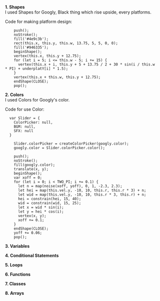 **1. Shapes**  
I used Shapes for Googly, Black thing which rise upside, every platforms.  
  
Code for making platform design:  
``` 
    push();
    noStroke();
    fill('#4e9c3b');
    rect(this.x, this.y, this.w, 13.75, 5, 5, 0, 0);
    fill('#946335');
    beginShape();
    vertex(this.x, this.y + 12.75);
    for (let i = 5; i <= this.w - 5; i += 15) {
      vertex(this.x + i, this.y + 5 + 13.75 / 2 + 30 * sin(i / this.w * PI) + underplatY[i] * 1.5);
    }
    vertex(this.x + this.w, this.y + 12.75);
    endShape(CLOSE);
    pop();  
```
    
**2. Colors**  
I used Colors for Googly's color.  
  
Code for use Color:  
```
  var Slider = {
    ColorPicker: null,
    BGM: null,
    SFX: null
  }

    Slider.colorPicker = createColorPicker(googly.color);
    googly.color = Slider.colorPicker.color();
    
    push();
    noStroke();
    fill(googly.color);
    translate(x, y);
    beginShape();
    var xoff = 0;
    for (let i = 0; i < TWO_PI; i += 0.1) {
      let n = map(noise(xoff, yoff), 0, 1, -2.3, 2.3);
      let hei = map(this.vel.y, -10, 10, this.r, this.r * 3) + n;
      let wid = map(this.vel.y, -10, 10, this.r * 3, this.r) + n;
      hei = constrain(hei, 15, 40);
      wid = constrain(wid, 15, 25);
      let x = wid * sin(i);
      let y = hei * cos(i);
      vertex(x, y);
      xoff += 0.1;
    }
    endShape(CLOSE);
    yoff += 0.06;
    pop();
```  

**3. Variables**

**4. Conditional Statements**

**5. Loops**

**6. Functions**

**7. Classes**

**8. Arrays**
